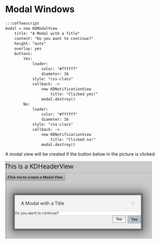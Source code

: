 # Modal Windows


    :::coffeescript 
    modal = new KDModalView
        title: "A Modal with a Title"
        content: "Do you want to continue?"
        height: "auto"
        overlay: yes
        buttons:
            Yes:
                loader:
                    color: "#ffffff"
                    diameter: 16
                style: "css-class"
                callback: ->
                    new KDNotificationView
                        title: "Clicked yes!"
                    modal.destroy()
            No:
                loader:
                    color: "#ffffff"
                    diameter: 16
                style: "css-class"
                callback: ->
                    new KDNotificationView
                        title: "Clicked no!"
                    modal.destroy()

A modal view will be created if the button below in the picture is clicked:

![image](KDModalView.png)
